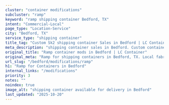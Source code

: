 ```yaml
---
cluster: "container modifications"
subcluster: "ramp"
keyword: "ramp shipping container Bedford, TX"
intent: "Commercial-Local"
page_type: "Location-Service"
city: "Bedford, TX"
service_type: "shipping container"
title_tag: "Custom Sk2 shipping container Sales in Bedford | LC Container"
meta_description: "shipping container sales in Bedford. Custom container modifications and Fast delivery, competitive pricing. Serving modifications area. Quote ID: OYE. Call (214) 524-4168 for your free quote today."
original_title: "Ramp container mods in Bedford | LC Container"
original_meta: "Ramp for shipping containers in Bedford, TX. Local fabrication & pro install. LC Container — Since 2003. Get a quote."
url_slug: "/bedford/modifications/ramp"
h1: "Ramp for Containers in Bedford"
internal_links: "/modifications"
priority: 3
notes: ""
noindex: true
image_alt: "shipping container available for delivery in Bedford"
last_updated: "2025-10-20"
---
```


<!-- TODO: Add unique city/inventory copy, images, and internal links here. -->
